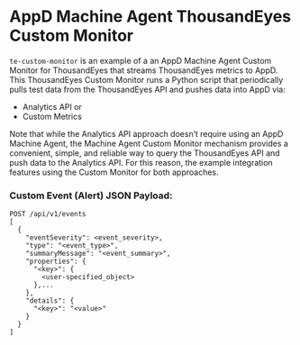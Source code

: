 # AppD Machine Agent ThousandEyes Custom Monitor

`te-custom-monitor` is an example of a an AppD Machine Agent Custom Monitor for ThousandEyes that streams ThousandEyes metrics to AppD. This ThousandEyes Custom Monitor runs a Python script that periodically pulls test data from the ThousandEyes API and pushes data into AppD via:

* Analytics API or
* Custom Metrics 

Note that while the Analytics API approach doesn’t require using an AppD Machine Agent, the Machine Agent Custom Monitor mechanism provides a convenient, simple, and reliable way to query the ThousandEyes API and push data to the Analytics API. For this reason, the example integration features using the Custom Monitor for both approaches.

### Custom Event (Alert) JSON Payload:

```
POST /api/v1/events
[
  {
    "eventSeverity": <event_severity>,
    "type": "<event_type>",
    "summaryMessage": "<event_summary>",
    "properties": {
      "<key>": {
        <user-specified_object>
      },...
    },
    "details": {
      "<key>": "<value>"
    }
  }
]
```
